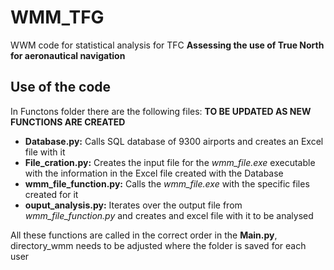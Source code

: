 # WMM_TFG
WWM code for statistical analysis for TFC **Assessing the use of True North for aeronautical navigation**

## Use of the code

In Functons folder there are the following files: **TO BE UPDATED AS NEW FUNCTIONS ARE CREATED**
* **Database.py:** Calls SQL database of 9300 airports and creates an Excel file with it
* **File_cration.py:** Creates the input file for the *wmm_file.exe* executable with the information in the Excel file created with the Database
* **wmm_file_function.py:** Calls the *wmm_file.exe* with the specific files created for it
* **ouput_analysis.py:** Iterates over the output file from *wmm_file_function.py* and creates and excel file with it to be analysed

All these functions are called in the correct order in the **Main.py**, directory_wmm needs to be adjusted where the folder is saved for each user
